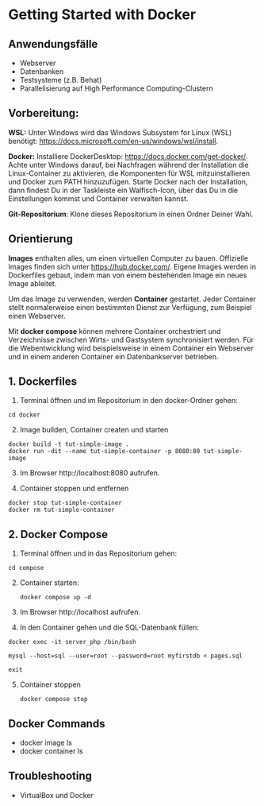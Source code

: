 # Getting Started with Docker

## Anwendungsfälle
- Webserver
- Datenbanken
- Testsysteme (z.B. Behat)
- Parallelisierung auf High Performance Computing-Clustern

## Vorbereitung:

**WSL:** Unter Windows wird das Windows Subsystem for Linux (WSL) benötigt: https://docs.microsoft.com/en-us/windows/wsl/install. 

**Docker:** Installiere DockerDesktop: https://docs.docker.com/get-docker/. Achte unter Windows darauf, bei Nachfragen während der Installation die Linux-Container zu aktivieren, die Komponenten für WSL mitzuinstallieren und Docker zum PATH hinzuzufügen. Starte Docker nach der Installation, dann findest Du in der Taskleiste ein Walfisch-Icon, über das Du in die Einstellungen kommst und Container verwalten kannst.

**Git-Repositorium**: Klone dieses Repositorium in einen Ordner Deiner Wahl.

## Orientierung

**Images** enthalten alles, um einen virtuellen Computer zu bauen. Offizielle Images finden sich unter https://hub.docker.com/. Eigene Images werden in Dockerfiles gebaut, indem man von einem bestehenden Image ein neues Image ableitet. 

Um das Image zu verwenden, werden **Container** gestartet. Jeder Container stellt normalerweise einen bestimmten Dienst zur Verfügung, zum Beispiel einen Webserver.

Mit **docker compose** können mehrere Container orchestriert und Verzeichnisse zwischen Wirts- und Gastsystem synchronisiert werden. Für die Webentwicklung wird beispielsweise in einem Container ein Webserver und in einem anderen Container ein Datenbankserver betrieben.


## 1. Dockerfiles

1. Terminal öffnen und im Repositorium in den docker-Ordner gehen:
  ```
  cd docker
  ```

2. Image builden, Container createn und starten

  ```
  docker build -t tut-simple-image .
  docker run -dit --name tut-simple-container -p 8080:80 tut-simple-image
  ```

3. Im Browser http://localhost:8080 aufrufen.  

4. Container stoppen und entfernen
  ```
  docker stop tut-simple-container
  docker rm tut-simple-container
  ```

  

## 2. Docker Compose

1. Terminal öffnen und in das Repositorium gehen:
  ```
  cd compose
  ```
  
2. Container starten:
   ```
   docker compose up -d
   ```

3. Im Browser http://localhost aufrufen.  

4. In den Container gehen und die SQL-Datenbank füllen:
  ```
  docker exec -it server_php /bin/bash
  ```
  ```
  mysql --host=sql --user=root --password=root myfirstdb < pages.sql
  ``` 
  ```
  exit
  ```

5. Container stoppen
   ```
   docker compose stop
   ```
   
## Docker Commands

- docker image ls
- docker container ls
   
## Troubleshooting

- VirtualBox und Docker

